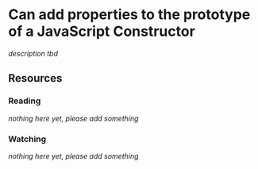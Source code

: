 # Can add properties to the prototype of a JavaScript Constructor
_description tbd_
## Resources
### Reading
_nothing here yet, please add something_
### Watching
_nothing here yet, please add something_
